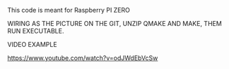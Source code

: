 This code is meant for Raspberry PI ZERO

WIRING AS THE PICTURE ON THE GIT, UNZIP QMAKE AND MAKE, THEM RUN EXECUTABLE.

VIDEO EXAMPLE

https://www.youtube.com/watch?v=odJWdEbVcSw
